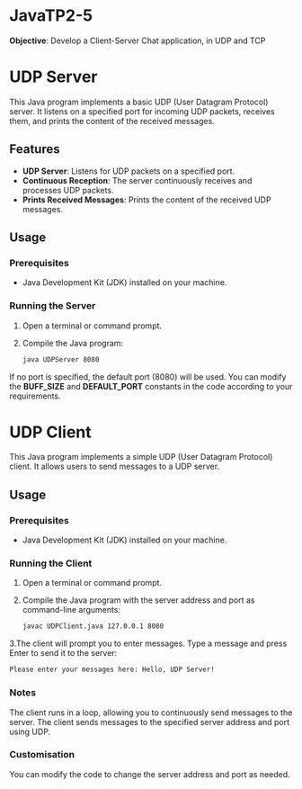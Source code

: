# JavaTP2-5
**Objective**: Develop a Client-Server Chat application, in UDP and TCP

# UDP Server

This Java program implements a basic UDP (User Datagram Protocol) server. It listens on a specified port for incoming UDP packets, receives them, and prints the content of the received messages.

## Features

- **UDP Server**: Listens for UDP packets on a specified port.
- **Continuous Reception**: The server continuously receives and processes UDP packets.
- **Prints Received Messages**: Prints the content of the received UDP messages.

## Usage

### Prerequisites

- Java Development Kit (JDK) installed on your machine.

### Running the Server

1. Open a terminal or command prompt.

2. Compile the Java program:

   ```bash
   java UDPServer 8080

If no port is specified, the default port (8080) will be used.
You can modify the **BUFF_SIZE** and **DEFAULT_PORT** constants in the code according to your requirements.


# UDP Client

This Java program implements a simple UDP (User Datagram Protocol) client. It allows users to send messages to a UDP server.

## Usage

### Prerequisites

- Java Development Kit (JDK) installed on your machine.

### Running the Client

1. Open a terminal or command prompt.

2. Compile the Java program with the server address and port as command-line arguments:

   ```bash
   javac UDPClient.java 127.0.0.1 8080

3.The client will prompt you to enter messages. Type a message and press Enter to send it to the server:
   ```bash
   Please enter your messages here: Hello, UDP Server!
   ```
### Notes

The client runs in a loop, allowing you to continuously send messages to the server.
The client sends messages to the specified server address and port using UDP.

### Customisation

You can modify the code to change the server address and port as needed.
   
